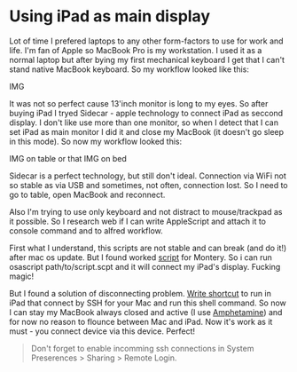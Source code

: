 # Using iPad as main display

Lot of time I prefered laptops to any other form-factors to use for work and life. I'm fan of Apple so MacBook Pro is my workstation. I used it as a normal laptop but after bying my first mechanical keyboard I get that I can't stand native MacBook keyboard. So my workflow looked like this:

IMG

It was not so perfect cause 13'inch monitor is long to my eyes. So after buying iPad I tryed Sidecar - apple technology to connect iPad as seccond display. I don't like use more than one monitor, so when I detect that I can set iPad as main monitor I did it and close my MacBook (it doesn't go sleep in this mode). So now my workflow looked this:

IMG on table
or that
IMG on bed

Sidecar is a perfect technology, but still don't ideal. Connection via WiFi not so stable as via USB and sometimes, not often, connection lost. So I need to go to table, open MacBook and reconnect.

Also I'm trying to use only keyboard and not distract to mouse/trackpad as it possible. So I research web if I can write AppleScript and attach it to console command and to alfred workflow.

First what I understand, this scripts are not stable and can break (and do it!) after mac os update. But I found worked [script](https://github.com/TonyWu20/Sidecar-toggle-alfredworkflow) for Montery. So i can run osascript path/to/script.scpt and it will connect my iPad's display. Fucking magic!

But I found a solution of disconnecting problem. [Write shortcut](https://finn.lesueur.nz/posts/initiate-sidecar-from-ios/) to run in iPad that connect by SSH for your Mac and run this shell command. So now I can stay my MacBook always closed and active (I use [Amphetamine](https://apps.apple.com/us/app/amphetamine)) and for now no reason to flounce between Mac and iPad. Now it's work as it must - you connect device via this device. Perfect!

> Don't forget to enable incomming ssh connections in System Preserences > Sharing > Remote Login.
